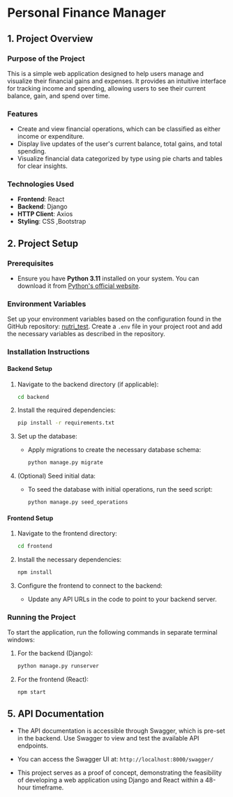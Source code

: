 # Personal Finance Manager

## 1. Project Overview

### Purpose of the Project

This is a simple web application designed to help users manage and visualize their financial gains and expenses. It provides an intuitive interface for tracking income and spending, allowing users to see their current balance, gain, and spend over time.

### Features

- Create and view financial operations, which can be classified as either income or expenditure.
- Display live updates of the user's current balance, total gains, and total spending.
- Visualize financial data categorized by type using pie charts and tables for clear insights.

### Technologies Used

- **Frontend**: React
- **Backend**: Django
- **HTTP Client**: Axios
- **Styling**: CSS ,Bootstrap

## 2. Project Setup

### Prerequisites

- Ensure you have **Python 3.11** installed on your system. You can download it from [Python's official website](https://www.python.org/downloads/).

### Environment Variables

Set up your environment variables based on the configuration found in the GitHub repository: [nutri_test](https://github.com/waleedlh10/nutri_test). Create a `.env` file in your project root and add the necessary variables as described in the repository.

### Installation Instructions

#### Backend Setup

1. Navigate to the backend directory (if applicable):
   ```bash
   cd backend
   ```
2. Install the required dependencies:
   ```bash
   pip install -r requirements.txt
   ```
3. Set up the database:

   - Apply migrations to create the necessary database schema:
     ```bash
     python manage.py migrate
     ```

4. (Optional) Seed initial data:
   - To seed the database with initial operations, run the seed script:
     ```bash
     python manage.py seed_operations
     ```

#### Frontend Setup

1. Navigate to the frontend directory:
   ```bash
   cd frontend
   ```
2. Install the necessary dependencies:

   ```bash
   npm install
   ```

3. Configure the frontend to connect to the backend:
   - Update any API URLs in the code to point to your backend server.

### Running the Project

To start the application, run the following commands in separate terminal windows:

1. For the backend (Django):

   ```bash
   python manage.py runserver
   ```

2. For the frontend (React):
   ```bash
   npm start
   ```

## 5. API Documentation

- The API documentation is accessible through Swagger, which is pre-set in the backend. Use Swagger to view and test the available API endpoints.
- You can access the Swagger UI at: `http://localhost:8000/swagger/`

- This project serves as a proof of concept, demonstrating the feasibility of developing a web application using Django and React within a 48-hour timeframe.
